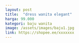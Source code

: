 ```yaml
---
layout: post
title:  "dress wanita elegant"
harga: 99.000
kategori: baju wanita
image: /assets/images/baju1.jpg
link: https://shopee.ee/xxxxxxx
---
```

